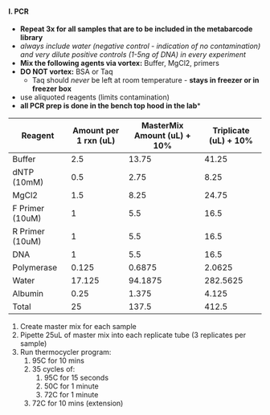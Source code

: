 #### I. PCR
- **Repeat 3x for all samples that are to be included in the metabarcode library**
- *always include water (negative control - indication of no contamination) and very dilute positive controls (1-5ng of DNA) in every experiment*
- **Mix the following agents via vortex:** Buffer, MgCl2, primers
- **DO NOT vortex:** BSA or Taq
	- Taq should *never* be left at room temperature - **stays in freezer or in freezer box**
- use aliquoted reagents (limits contamination)
- **all PCR prep is done in the bench top hood in the lab***

| Reagent         | Amount per 1 rxn (uL) | MasterMix Amount (uL) + 10% | Triplicate (uL) + 10% |
| --------------- | --------------------- | --------------------------- | --------------------- |
| Buffer          | 2.5                   | 13.75                       | 41.25                 |
| dNTP (10mM)     | 0.5                   | 2.75                        | 8.25                  |
| MgCl2           | 1.5                   | 8.25                        | 24.75                 |
| F Primer (10uM) | 1                     | 5.5                         | 16.5                  |
| R Primer (10uM) | 1                     | 5.5                         | 16.5                  |
| DNA             | 1                     | 5.5                         | 16.5                  |
| Polymerase      | 0.125                 | 0.6875                      | 2.0625                |
| Water           | 17.125                | 94.1875                     | 282.5625              |
| Albumin         | 0.25                  | 1.375                       | 4.125                 |
| Total           | 25                    | 137.5                       | 412.5                 |
1. Create master mix for each sample
2. Pipette 25uL of master mix into each replicate tube (3 replicates per sample)
3. Run thermocycler program:
	1. 95C for 10 mins
	2. 35 cycles of:
		1. 95C for 15 seconds
		2. 50C for 1 minute
		3. 72C for 1 minute
	3. 72C for 10 mins (extension)